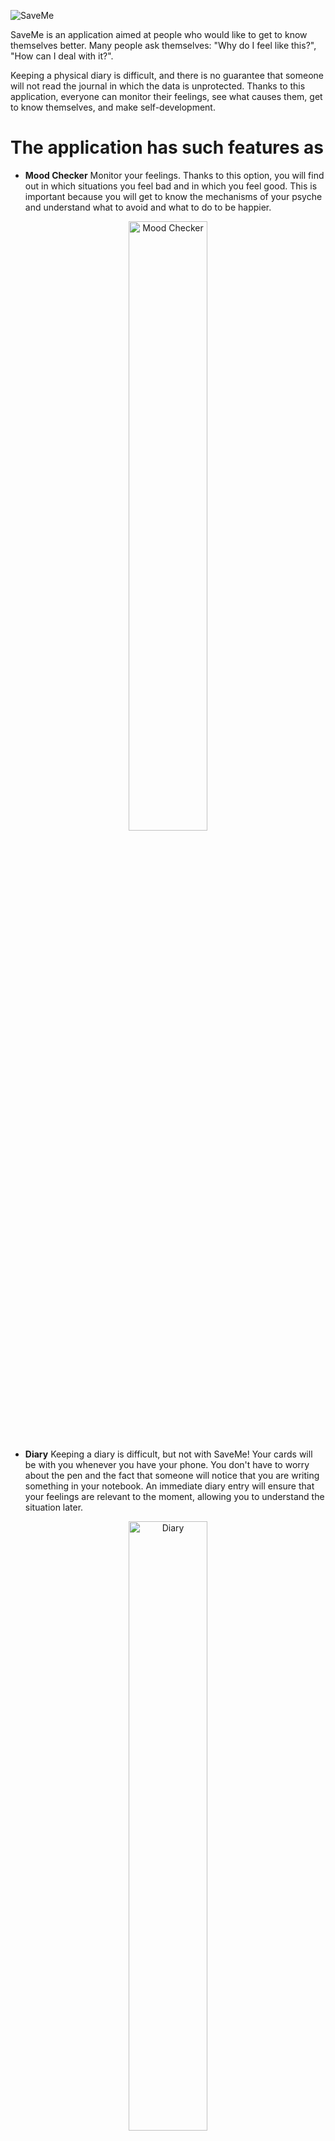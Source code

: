 ![SaveMe](https://user-images.githubusercontent.com/41966757/111616165-de2fd480-87e1-11eb-8197-e393b8cab8f7.png)

SaveMe is an application aimed at people who would like to get to know themselves better. Many people ask themselves: "Why do I feel like this?", "How can I deal with it?". 

Keeping a physical diary is difficult, and there is no guarantee that someone will not read the journal in which the data is unprotected. Thanks to this application, everyone can monitor their feelings, see what causes them, get to know themselves, and make self-development.

# The application has such features as
- **Mood Checker**
Monitor your feelings. Thanks to this option, you will find out in which situations you feel bad and in which you feel good. This is important because you will get to know the mechanisms of your psyche and understand what to avoid and what to do to be happier.

<p align="center" width="100%">
  <img src="https://user-images.githubusercontent.com/41966757/111545046-bc990380-8775-11eb-82e9-360e8e65ae88.png" alt="Mood Checker" width="50%" />
</p>

- **Diary**
Keeping a diary is difficult, but not with SaveMe! Your cards will be with you whenever you have your phone. You don't have to worry about the pen and the fact that someone will notice that you are writing something in your notebook. An immediate diary entry will ensure that your feelings are relevant to the moment, allowing you to understand the situation later.

<p align="center" width="100%">
  <img src="https://user-images.githubusercontent.com/41966757/111545360-3af5a580-8776-11eb-970f-a51c050751dc.png" alt="Diary" width="50%" />
</p>

- **Positive Cards**
These are the cards that you create. You write something good about yourself that is worth remembering in difficult situations. Sometimes it's hard to think under the influence of emotions, so reach for cards that will remind you of what you need in a such moment. They will also help you work on your self-esteem.

<p align="center" width="100%">
  <img src="https://user-images.githubusercontent.com/41966757/111545576-90ca4d80-8776-11eb-85bc-ceba4fdc0b38.png" alt="Positive Cards" width="50%" />
</p>

- **Dreamcatcher**
Dreamcatcher is a feature that will help you remember your dreams. It is worth analyzing them because they may make more sense than you might imagine.

<p align="center" width="100%">
  <img src="https://user-images.githubusercontent.com/41966757/111598583-aae44a00-87cf-11eb-8d74-66ad1830796e.png" alt="Dreamcatcher" width="50%" />
</p>

- **Feelings - why do I feel like that?**
This option will allow you to define what and why you feel. Choose between positive or negative emotions and answer the questions in the editor. This way you will find out exactly what you feel, why you feel it, what led to it, and what you can do in this situation. These questions guide you to think about what is best for you (and/or your loved ones).

<p align="center" width="100%">
  <img src="https://user-images.githubusercontent.com/41966757/111598776-d9622500-87cf-11eb-9503-9f26f3244210.png" alt="Feelings" width="50%" />
</p>

- **Positive Things**
Something good happens to us every day. Sometimes we don't see these things, which makes our lives seem gray and sad. It's all caused by the fact that we don't pay attention to the good that has happened to us. This feature will allow you to remember all that is good, making your life more enjoyable.

<p align="center" width="100%">
  <img src="https://user-images.githubusercontent.com/41966757/111598895-f991e400-87cf-11eb-96e8-7db822df966b.png" alt="Positive Things" width="50%" />
</p>

# Settings
- Tap on the current name to change it.
- Tap on the profile picture to upload a new one.
- You can change the accent color, thanks to which you will have beautiful colors of calendars and buttons.
- You can switch app language to Polish and English (works only on the simulator - probably because it isn't released on AppStore, which gives you personalized options for the app).
- You can switch the whole app to dark mode with one tap.
- Turn on notifications, which will remind you to check your frame of mind.
- If you want, you can see in formations about the app. 

<p align="center" width="100%">
  <img src="https://user-images.githubusercontent.com/41966757/111617624-a590fa80-87e3-11eb-8885-13ab4fa59fa1.png" alt="Settings" width="50%" />
</p>

# Tech
- SwiftUI
- Core Data
- UserDefaults

# Bugs
- Sometimes the dark mode doesn't change when the application is launched for the first time. After changing the value of the Dark Mode switch, there is a bug that changes the color in the SettingsView. In this situation, you should restart the application - then it works without any problems. This is likely due to the use of .environment (\.colorScheme, ...) instead of .preferredColorScheme(...). I chose the first option because the second one often didn't save the selected theme.
- Changing the language only works in the simulator - this is probably caused by the option to change the language in the settings, which is only available for applications that are downloaded through the AppStore.
- Sometimes, on a physical device, adding a positive thing through an Alert with TextField returns to the home screen, which has padding from the top for half of the screen.
- CarouselView scrolls more than one page depending on the length of the gesture.

# Informations
- This application is not a replacement for professional help - let it be an electronic diary that may help you. I am not legally responsible for improper use of the application and any damage that someone may cause to himself or others. SaveMe is not a medical application - in case of mental disorders, visit a specialist who is a wonderful person and will try to help. You can also call the helpline where you can also find help.
- The project is ended.
- To copy the information, hold the card and tap the copy button.

# Gallery - rest of the views
**Welcome View:**
<p align="center" width="100%">
  <img src="https://user-images.githubusercontent.com/41966757/111632603-efcea780-87f4-11eb-91ef-160959798681.png" alt="Welcome" width="50%" />
</p>

**Home View**
<p align="center" width="100%">
  <img src="https://user-images.githubusercontent.com/41966757/111634109-7c2d9a00-87f6-11eb-8d17-6fcc52c7b0b4.png" alt="Home" width="50%" />
</p>

**Tutorial View - 2x faster:**
<p align="center" width="100%">
  <img src="https://user-images.githubusercontent.com/41966757/111634202-94051e00-87f6-11eb-88a6-2ebb2027136b.gif" alt="Tutorial" width="50%" />
</p>

# [YouTube] Application usage video
[![SaveMeAppUsage](https://user-images.githubusercontent.com/41966757/111635050-62d91d80-87f7-11eb-9687-eebcc81e4d47.png)](http://www.youtube.com/watch?v=sgYjkqx2OGc "SaveMe")
